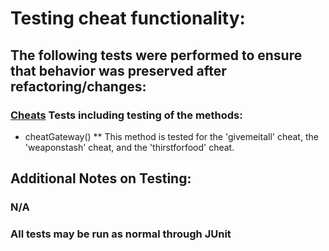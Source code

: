 # Testing cheat functionality:
## The following tests were performed to ensure that behavior was preserved after refactoring/changes:
 ### [Cheats](https://github.com/emmamickas/Text-Fighter/blob/AddConstantArraylistAccessModifiers/src/com/hotmail/kalebmarc/textfighter/main/CheatsTest.java) Tests including testing of the methods:
 * cheatGateway()
 ** This method is tested for the 'givemeitall' cheat, the 'weaponstash' cheat, and the 'thirstforfood' cheat.

## Additional Notes on Testing:
### N/A
### All tests may be run as normal through JUnit

